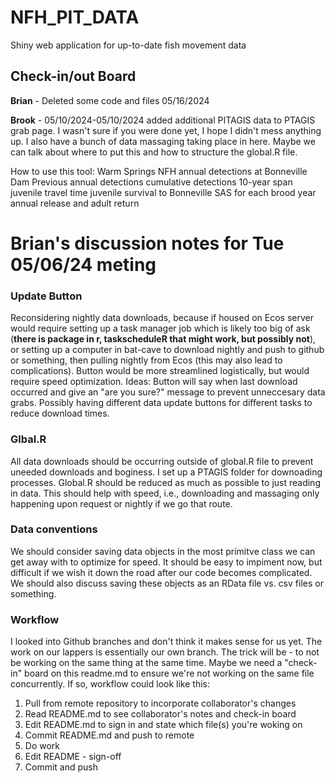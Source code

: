 # NFH_PIT_DATA
Shiny web application for up-to-date fish movement data

## Check-in/out Board

**Brian** - Deleted some code and files 05/16/2024

**Brook** - 05/10/2024-05/10/2024 added additional PITAGIS data to PTAGIS grab page. I wasn't sure if you were done yet, I hope I didn't mess anything up. I also have a bunch of data massaging taking place in here. Maybe we can talk about where to put this and how to structure the global.R file.

How to use this tool:
Warm Springs NFH annual detections at Bonneville Dam
Previous annual detections
cumulative detections
10-year span
juvenile travel time
juvenile survival to Bonneville
SAS for each brood year
annual release and adult return

# Brian's discussion notes for Tue 05/06/24 meting

### Update Button

Reconsidering nightly data downloads, because if housed on Ecos server would require setting up a task manager job which is likely too big of ask (**there is package in r, taskscheduleR that might work, but possibly not**), or setting up a computer in bat-cave to download nightly and push to github or something, then pulling nightly from Ecos (this may also lead to complications). Button would be more streamlined logistically, but would require speed optimization. Ideas: Button will say when last download occurred and give an "are you sure?" message to prevent unneccesary data grabs. Possibly having different data update buttons for different tasks to reduce download times.

### Glbal.R

All data downloads should be occurring outside of global.R file to prevent uneeded downloads and boginess. I set up a PTAGIS folder for downoading processes. Global.R should be reduced as much as possible to just reading in data. This should help with speed, i.e., downloading and massaging only happening upon request or nightly if we go that route.

### Data conventions

We should consider saving data objects in the most primitve class we can get away with to optimize for speed. It should be easy to impiment now, but difficult if we wish it down the road after our code becomes complicated. We should also discuss saving these objects as an RData file vs. csv files or something.

### Workflow

I looked into Github branches and don't think it makes sense for us yet. The work on our lappers is essentially our own branch. The trick will be - to not be working on the same thing at the same time. Maybe we need a "check-in" board on this readme.md to ensure we're not working on the same file concurrently. If so, workflow could look like this:

1. Pull from remote repository to incorporate collaborator's changes
2. Read README.md to see collaborator's notes and check-in board
3. Edit README.md to sign in and state which file(s) you're woking on
4. Commit README.md and push to remote
5. Do work
6. Edit README - sign-off
7. Commit and push




